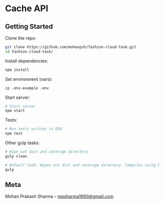 # Cache API

## Getting Started

Clone the repo:
```sh
git clone https://github.com/mohanpsh/fashion-cloud-task.git
cd fashion-cloud-task/
```
Install dependencies:
```sh
npm install
```

Set environment (vars):
```sh
cp .env.example .env
```

Start server:
```sh
# Start server
npm start
```

Tests:
```sh
# Run tests written in ES6 
npm test
```

Other gulp tasks:
```sh
# Wipe out dist and coverage directory
gulp clean

# Default task: Wipes out dist and coverage directory. Compiles using babel.
gulp
```
## Meta

Mohan Prakash Sharma – mpsharma1990@gmail.com